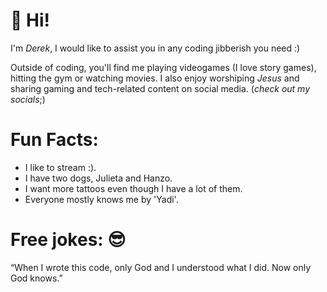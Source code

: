 # 👋 Hi!

I'm *Derek*, I would like to assist you in any coding jibberish you need :)


Outside of coding, you'll find me playing videogames (I love story games), hitting the gym or watching movies. I also enjoy worshiping *Jesus* and sharing gaming and tech-related content on social media. (*check out my socials*;) 

# Fun Facts:
 - I like to stream :).
 - I have two dogs, Julieta and Hanzo. 
 - I want more tattoos even though I have a lot of them.
 - Everyone mostly knows me by 'Yadi'.

# Free jokes: 😎
   “When I wrote this code, only God and I understood what I did. Now only God knows.”



